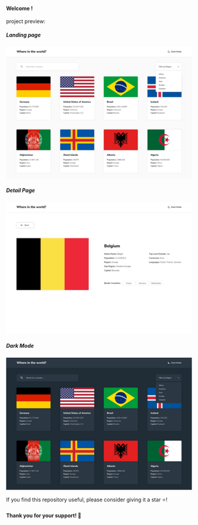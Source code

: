 <h4>Welcome !</h4>
<p>project preview: </p>
<h5>Landing page</h5>
<img src="./src/assets/design/desktop-design-home-light.jpg"/>
<h5>Detail Page</h5>
<img src="./src/assets/design/desktop-design-detail-light.jpg"/>

<h5>Dark Mode</h5>
<img src="./src/assets/design/desktop-design-home-dark.jpg"/>

<p>
If you find this repository useful, please consider giving it a star ⭐️!
</p>

<h4>Thank you for your support! 🙌</h4>
